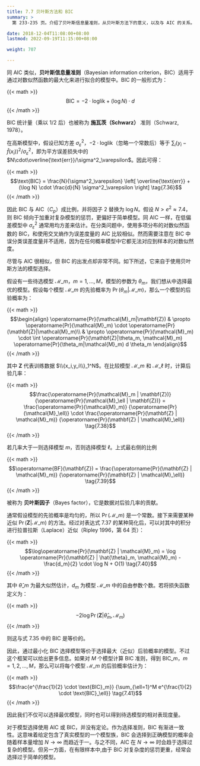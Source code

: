 ```yaml
---
title: 7.7 贝叶斯方法和 BIC
summary: >
  第 233-235 页。介绍了贝叶斯信息量准则，从贝叶斯方法下的意义，以及与 AIC 的关系。

date: 2018-12-04T11:08:00+08:00
lastmod: 2022-09-19T11:15:00+08:00

weight: 707

---
```


同 AIC 类似，**贝叶斯信息量准则**（Bayesian information criterion，BIC）适用于通过对数似然函数的最大化来进行拟合的模型中。BIC 的一般形式为：

{{< math >}}
$$\text{BIC} = -2 \cdot \text{loglik} + (\log N) \cdot d\tag{7.35}$$
{{< /math >}}

BIC 统计量（乘以 $1/2$ 后）也被称为 **施瓦茨（Schwarz）** 准则（Schwarz, 1978）。

在高斯模型中，假设已知方差 $\sigma^2_\varepsilon$，$-2\cdot\text{loglik}$（忽略一个常数后）等于 $\sum_i(y_i-\hat{f}(x_i))^2/\sigma^2_\varepsilon$，即为平方误差损失中的 $N\cdot\overline{\text{err}}/\sigma^2_\varepsilon$。因此可得：

{{< math >}}
$$\text{BIC} = \frac{N}{\sigma^2_\varepsilon} \left[
\overline{\text{err}} + (\log N) \cdot \frac{d}{N} \sigma^2_\varepsilon
\right] \tag{7.36}$$
{{< /math >}}

因此 BIC 与 AIC（$C_p$）成比例，并将因子 2 替换为 $\log N$。假设 $N>e^2\approx7.4$，则 BIC 倾向于加重对复杂模型的惩罚，更偏好于简单模型。同 AIC 一样，在低偏差模型中 $\sigma^2_\varepsilon$ 通常用均方差来估计。在分类问题中，使用多项分布的对数似然函数的 BIC，和使用交叉熵作为误差度量的 AIC 比较相似。然而需要注意在 BIC 中误分类误差度量并不适用，因为在任何概率模型中它都无法对应到样本的对数似然度。

尽管与 AIC 很相似，但 BIC 的出发点却非常不同。如下所述，它来自于使用贝叶斯方法的模型选择。

假设有一些待选模型 $\mathcal{M}\_m$，$m=1,\dots,M$，模型的参数为 $\theta_m$，我们想从中选择最优的模型。假设每个模型 $\mathcal{M}\_m$ 的先验概率为 $\operatorname{Pr}(\theta_m|\mathcal{M}\_m)$，那么一个模型的后验概率为：

{{< math >}}
$$\begin{align} \operatorname{Pr}(\mathcal{M}_m|\mathbf{Z})
& \propto \operatorname{Pr}(\mathcal{M}_m) \cdot
  \operatorname{Pr}(\mathbf{Z}|\mathcal{M}_m)\\
& \propto
  \operatorname{Pr}(\mathcal{M}_m) \cdot \int
  \operatorname{Pr}(\mathbf{Z}|\theta_m, \mathcal{M}_m)
  \operatorname{Pr}(\theta_m|\mathcal{M}_m) d \theta_m
\end{align}$$
$$\tag{7.37}$$
{{< /math >}}

其中 $\mathbf{Z}$ 代表训练数据 $\\{x_i,y_i\\}_1^N$。在比较模型 $\mathcal{M}\_m$ 和 $\mathcal{M}\_\ell$ 时，计算后验几率：

{{< math >}}
$$\frac{\operatorname{Pr}(\mathcal{M}_m | \mathbf{Z})}
       {\operatorname{Pr}(\mathcal{M}_\ell | \mathbf{Z})} =
\frac{\operatorname{Pr}(\mathcal{M}_m)}
     {\operatorname{Pr}(\mathcal{M}_\ell)} \cdot
\frac{\operatorname{Pr}(\mathbf{Z} | \mathcal{M}_m)}
     {\operatorname{Pr}(\mathbf{Z} | \mathcal{M}_\ell)} \tag{7.38}$$
{{< /math >}}

若几率大于一则选择模型 $m$，否则选择模型 $\ell$。上式最右侧的比例

{{< math >}}
$$\operatorname{BF}(\mathbf{Z}) =
\frac{\operatorname{Pr}(\mathbf{Z} | \mathcal{M}_m)}
     {\operatorname{Pr}(\mathbf{Z} | \mathcal{M}_\ell)} \tag{7.39}$$
{{< /math >}}

被称为 **贝叶斯因子**（Bayes factor），它是数据对后验几率的贡献。

通常假设模型的先验概率是均匀的，所以 $\operatorname{Pr}(\mathcal{M}\_m)$ 是一个常数。接下来需要某种近似 $\operatorname{Pr}(\mathbf{Z}|\mathcal{M}\_m)$ 的方法。经过对表达式 7.37 的某种简化后，可以对其中的积分进行拉普拉斯（Laplace）近似（Ripley 1996，第 64 页）：

{{< math >}}
$$\log\operatorname{Pr}(\mathbf{Z} | \mathcal{M}_m) =
\log \operatorname{Pr}(\mathbf{Z} | \hat{\theta}_m, \mathcal{M}_m) -
\frac{d_m}{2} \cdot \log N + O(1) \tag{7.40}$$
{{< /math >}}

其中 $\hat{\theta}\_m$ 为最大似然估计，$d_m$ 为模型 $\mathcal{M}\_m$ 中的自由参数个数。若将损失函数定义为：

{{< math >}}
$$ -2 \log\operatorname{Pr}(\mathbf{Z} | \hat{\theta}_m, \mathcal{M}_m)$$
{{< /math >}}

则这与式 7.35 中的 BIC 是等价的。

因此，通过最小化 BIC 选择模型等价于选择最大（近似）后验概率的模型。不过这个框架可以给出更多信息。如果对 $M$ 个模型计算 BIC 准则，得到 $\text{BIC}\_m$，$m=1,2,\dots,M$，那么可以将每个模型 $\mathcal{M}\_m$ 的后验概率估计为：

{{< math >}}
$$\frac{e^{\frac{1}{2} \cdot \text{BIC}_m}}
       {\sum_{\ell=1}^M e^{\frac{1}{2} \cdot \text{BIC}_\ell}} \tag{7.41}$$
{{< /math >}}

因此我们不仅可以选择最优模型，同时也可以得到待选模型的相对表现度量。

对于模型选择使用 AIC 或 BIC，并没有定论。作为选择准则，BIC 有渐进一致性。这意味着给定包含了真实模型的一个模型族，BIC 会选择到正确模型的概率会随着样本量增加 $N\to\infty$ 而趋近于一。与之不同，AIC 在 $N\to\infty$ 时会趋于选择过复杂的模型。但另一方面，在有限样本中,由于 BIC 对复杂度的惩罚更重，经常会选择过于简单的模型。
